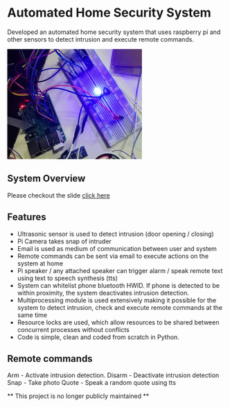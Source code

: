 # Automated Home Security System
Developed an automated home security system that uses raspberry pi and other sensors to detect intrusion and execute remote commands.

![alt tag](hardware.png)

## System Overview
Please checkout the slide [click here](System_Overview.pdf)


## Features
- Ultrasonic sensor is used to detect intrusion (door opening / closing)
- Pi Camera takes snap of intruder
- Email is used as medium of communication between user and system
- Remote commands can be sent via email to execute actions on the system at home
- Pi speaker / any attached speaker can trigger alarm / speak remote text using text to speech synthesis (tts)
- System can whitelist phone bluetooth HWID. If phone is detected to be within proximity, the system deactivates intrusion detection.
- Multiprocessing module is used extensively making it possible for the system to detect intrusion, check and execute remote commands at the same time 
- Resource locks are used, which allow resources to be shared between concurrent processes
  without conflicts
- Code is simple, clean and coded from scratch in Python.


## Remote commands 
Arm - Activate intrusion detection. 
Disarm - Deactivate intrusion detection
Snap - Take photo 
Quote - Speak a random quote using tts

** This project is no longer publicly maintained **
